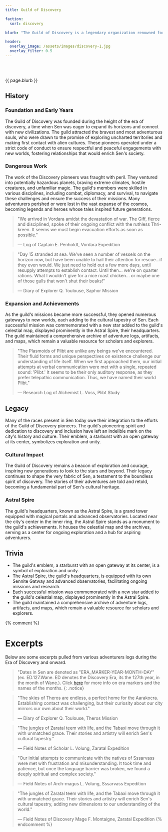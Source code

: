 ```yaml
---
title: Guild of Discovery

faction: 
  sort: discovery

blurb: "The Guild of Discovery is a legendary organization renowned for its daring explorers and groundbreaking missions. Established during the era of discovery, the guild's primary objective was to open more gateways to Sen by exploring the cosmos in search of new worlds with sentient life. Their efforts greatly expanded Sen's cultural and racial diversity, making the city the vibrant melting pot it is today."

header:
  overlay_image: /assets/images/discovery-1.jpg
  overlay_filter: 0.5
---
```


<h1 id="overview" style="visibility: hidden; margin: 0px; padding: 0px;">Overview</h1>

{{ page.blurb }}

<!--more-->

## History

### Foundation and Early Years
The Guild of Discovery was founded during the height of the era of discovery, a time when Sen was eager to expand its horizons and connect with new civilizations. The guild attracted the bravest and most adventurous souls, who were drawn to the promise of exploring uncharted territories and making first contact with alien cultures. These pioneers operated under a strict code of conduct to ensure respectful and peaceful engagements with new worlds, fostering relationships that would enrich Sen's society.

### Dangerous Work
The work of the Discovery pioneers was fraught with peril. They ventured into potentially hazardous planets, braving extreme climates, hostile creatures, and unfamiliar magic. The guild's members were skilled in various disciplines, including combat, diplomacy, and survival, to navigate these challenges and ensure the success of their missions. Many adventurers perished or were lost in the vast expanse of the cosmos, becoming legends and heroes whose tales inspired future generations.

> "We arrived in Vordara amidst the devastation of war. The Giff, fierce and disciplined, spoke of their ongoing conflict with the ruthless Thri-kreen. It seems we must begin evacuation efforts as soon as possible."
>
> — Log of Captain E. Penholdt, Vordara Expedition

> "Day 15 stranded at sea. We've seen a number of vessels on the horizon now, but have been unable to hail their attention for rescue...if they even would. We just need to hold out a few more days, until resupply attempts to establish contact. Until then... we're on quarter rations. What I wouldn't give for a nice roast chicken... or maybe one of those gulls that won't shut their beaks!"
>
> — Diary of Explorer Q. Toulouse, Saphor Mission

### Expansion and Achievements
As the guild's missions became more successful, they opened numerous gateways to new worlds, each adding to the cultural tapestry of Sen. Each successful mission was commemorated with a new star added to the guild's celestial map, displayed prominently in the Astral Spire, their headquarters. The guild maintained a comprehensive archive of adventure logs, artifacts, and maps, which remain a valuable resource for scholars and explorers.

> "The Plasmoids of Plibt are unlike any beings we've encountered. Their fluid forms and unique perspectives on existence challenge our understanding of life itself. When we first approached them, our initial attempts at verbal communication were met with a single, repeated sound: 'Plibt.' It seems to be their only auditory response, as they prefer telepathic communication. Thus, we have named their world Plibt."
>
> — Research Log of Alchemist L. Voss, Plibt Study

## Legacy
Many of the races present in Sen today owe their integration to the efforts of the Guild of Discovery pioneers. The guild's pioneering spirit and dedication to discovery and inclusion have left an indelible mark on the city's history and culture. Their emblem, a starburst with an open gateway at its center, symbolizes exploration and unity.

### Cultural Impact
The Guild of Discovery remains a beacon of exploration and courage, inspiring new generations to look to the stars and beyond. Their legacy continues to shape the very fabric of Sen, a testament to the boundless spirit of discovery. The stories of their adventures are told and retold, becoming a fundamental part of Sen's cultural heritage.

### Astral Spire
The guild's headquarters, known as the Astral Spire, is a grand tower equipped with magical portals and advanced observatories. Located near the city's center in the inner ring, the Astral Spire stands as a monument to the guild's achievements. It houses the celestial map and the archives, serving as a center for ongoing exploration and a hub for aspiring adventurers.

## Trivia
- The guild's emblem, a starburst with an open gateway at its center, is a symbol of exploration and unity.
- The Astral Spire, the guild's headquarters, is equipped with its own Sennite Gatway and advanced observatories, facilitating ongoing missions and research.
- Each successful mission was commemorated with a new star added to the guild's celestial map, displayed prominently in the Astral Spire.
- The guild maintained a comprehensive archive of adventure logs, artifacts, and maps, which remain a valuable resource for scholars and explorers.

{% comment %}
# Excerpts

Below are some excerpts pulled from various adventurers logs during the Era of Discovery and onward.

> "Dates in Sen are denoted as "ERA_MARKER-YEAR-MONTH-DAY" (ex. ED.127.Wane. ED denotes the Discovery Era, its the 127th year, in the month of Wane.). Click <a href="/sen/lore/calendar">here</a> for more info on era markers and the names of the months.
{: .notice}

> "The skies of Theros are endless, a perfect home for the Aarakocra. Establishing contact was challenging, but their curiosity about our city mirrors our own about their world."
>
> ― Diary of Explorer Q. Toulouse, Theros Mission

> "The jungles of Zaratal teem with life, and the Tabaxi move through it with unmatched grace. Their stories and artistry will enrich Sen's cultural tapestry."
>
> ― Field Notes of Scholar L. Volung, Zaratal Expedition

> "Our initial attempts to communicate with the natives of Sssarvass were met with frustration and misunderstanding. It took time and patience, but once the language barrier was broken, we found a deeply spiritual and complex society."
>
> — Field Notes of Arch-magus L. Volung, Sssarvass Expedition

> "The jungles of Zaratal teem with life, and the Tabaxi move through it with unmatched grace. Their stories and artistry will enrich Sen's cultural tapestry, adding new dimensions to our understanding of the world."
>
> — Field Notes of Discovery Mage F. Montaigne, Zaratal Expedition
{% endcomment %}